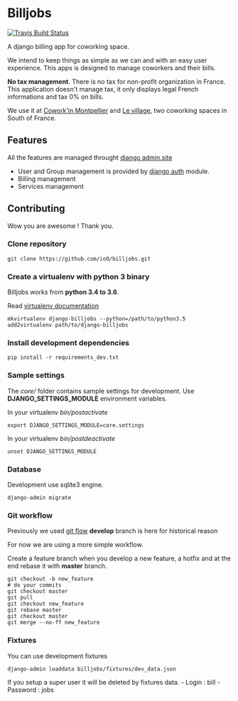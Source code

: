 Billjobs
========

[![Travis Build Status](https://travis-ci.org/ioO/django-billjobs.svg?branch=master)](https://travis-ci.org/ioO/django-billjobs)

A django billing app for coworking space.

We intend to keep things as simple as we can and with an easy user
experience. This apps is designed to manage coworkers and their bills.

**No tax management**. There is no tax for non-profit organization in
France. This application doesn't manage tax, it only displays legal
French informations and tax 0% on bills.

We use it at [Cowork'in Montpellier](http://www.coworkinmontpellier.org)
and [Le village](http://www.levillage.co/), two coworking spaces in
South of France.

Features
--------

All the features are managed throught [django
admin.site](https://docs.djangoproject.com/en/1.8/ref/contrib/admin/)

-   User and Group management is provided by [django
    auth](https://docs.djangoproject.com/en/dev/topics/auth/) module.
-   Billing management
-   Services management

Contributing
------------

Wow you are awesome ! Thank you.

### Clone repository

``` {.sourceCode .shell}
git clone https://github.com/ioO/billjobs.git
```

### Create a virtualenv with python 3 binary

Billjobs works from **python 3.4 to 3.6**.

Read [virtualenv
documentation](http://virtualenvwrapper.readthedocs.org/en/latest/)

``` {.sourceCode .shell}
mkvirtualenv django-billjobs --python=/path/to/python3.5
add2virtualenv path/to/django-billjobs
```

### Install development dependencies

``` {.sourceCode .shell}
pip install -r requirements_dev.txt
```

### Sample settings

The *core/* folder contains sample settings for development. Use
**DJANGO\_SETTINGS\_MODULE** environment variables.

In your virtualenv *bin/postactivate*

``` {.sourceCode .shell}
export DJANGO_SETTINGS_MODULE=core.settings
```

In your virtualenv *bin/postdeactivate*

``` {.sourceCode .shell}
unset DJANGO_SETTINGS_MODULE
```

### Database

Development use sqlite3 engine.

``` {.sourceCode .shell}
django-admin migrate
```

### Git workflow

Previously we used [git
flow](http://nvie.com/posts/a-successful-git-branching-model/)
**develop** branch is here for historical reason

For now we are using a more simple workflow.

Create a feature branch when you develop a new feature, a hotfix and at
the end rebase it with **master** branch.

``` {.sourceCode .shell}
git checkout -b new_feature
# do your commits
git checkout master
git pull
git checkout new_feature
git rebase master
git checkout master
git merge --no-ff new_feature
```

### Fixtures

You can use development fixtures

``` {.sourceCode .shell}
django-admin loaddata billjobs/fixtures/dev_data.json
```

If you setup a super user it will be deleted by fixtures data. - Login :
bill - Password : jobs
